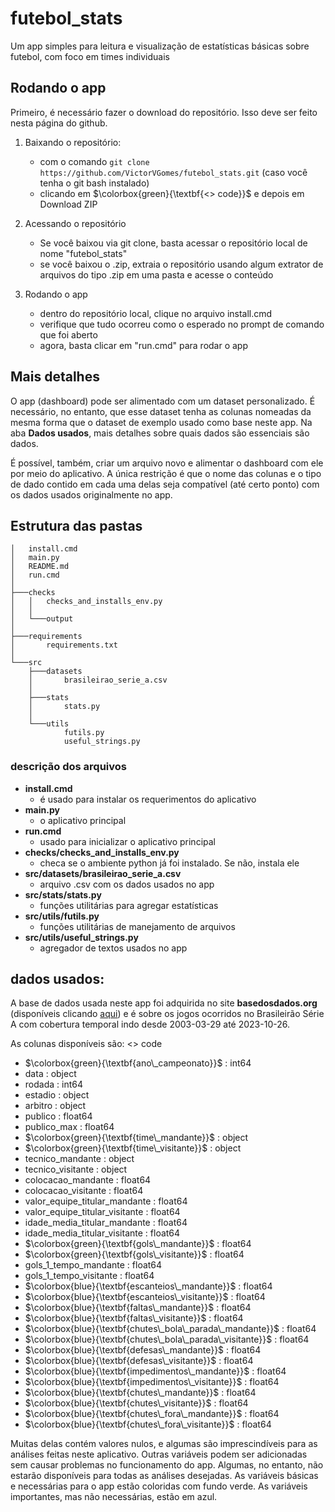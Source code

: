 # futebol_stats
Um app simples para leitura e visualização de estatísticas básicas sobre futebol, com foco em  times individuais

## Rodando o app

Primeiro, é necessário fazer o download do repositório. Isso deve ser feito nesta página do github.

1. Baixando o repositório:
    - com o comando `git clone https://github.com/VictorVGomes/futebol_stats.git` (caso você tenha o git bash instalado)
    - clicando em $\colorbox{green}{\textbf{<> code}}$ e depois em Download ZIP

2. Acessando o repositório
    - Se você baixou via git clone, basta acessar o repositório local de nome "futebol_stats"
    - se você baixou o .zip, extraia o repositório usando algum extrator de arquivos do tipo .zip em uma pasta e acesse o conteúdo

3. Rodando o app
    - dentro do repositório local, clique no arquivo install.cmd
    - verifique que tudo ocorreu como o esperado no prompt de comando que foi aberto
    - agora, basta clicar em "run.cmd" para rodar o app

## Mais detalhes

O app (dashboard) pode ser alimentado com um dataset personalizado. É necessário, no entanto, que esse dataset tenha as colunas nomeadas da mesma forma que o dataset de exemplo usado como base neste app. Na aba **Dados usados**, mais detalhes sobre quais dados são essenciais são dados.

É possível, também, criar um arquivo novo e alimentar o dashboard com ele por meio do aplicativo. A única restrição é que o nome das colunas e o tipo de dado contido em cada uma delas seja compatível (até certo ponto) com os dados usados originalmente no app.

## Estrutura das pastas

```
│   install.cmd
│   main.py
│   README.md
│   run.cmd
│
├───checks
│   │   checks_and_installs_env.py
│   │
│   └───output
│
├───requirements
│       requirements.txt
│
└───src
    ├───datasets
    │       brasileirao_serie_a.csv
    │
    ├───stats
    │       stats.py
    │
    └───utils
            futils.py
            useful_strings.py
```

### descrição dos arquivos

- **install.cmd**
    - é usado para instalar os requerimentos do aplicativo
- **main.py**
    - o aplicativo principal
- **run.cmd**
    - usado para inicializar o aplicativo principal
- **checks/checks_and_installs_env.py**
    - checa se o ambiente python já foi instalado. Se não, instala ele
- **src/datasets/brasileirao_serie_a.csv**
    - arquivo .csv com os dados usados no app
- **src/stats/stats.py**
    - funções utilitárias para agregar estatísticas
- **src/utils/futils.py**
    - funções utilitárias de manejamento de arquivos
- **src/utils/useful_strings.py**
    - agregador de textos usados no app

## dados usados:

A base de dados usada neste app foi adquirida no site **basedosdados.org** (disponíveis clicando [aqui](https://basedosdados.org/dataset/c861330e-bca2-474d-9073-bc70744a1b23?table=18835b0d-233e-4857-b454-1fa34a81b4fa)) e é sobre os jogos ocorridos no Brasileirão Série A com cobertura temporal indo desde 2003-03-29 até 2023-10-26.

As colunas disponíveis são:
<> code
- $\colorbox{green}{\textbf{ano\_campeonato}}$ : int64 
- data : object
- rodada : int64
- estadio : object
- arbitro : object
- publico : float64
- publico_max : float64
- $\colorbox{green}{\textbf{time\_mandante}}$ : object
- $\colorbox{green}{\textbf{time\_visitante}}$ : object
- tecnico_mandante : object
- tecnico_visitante : object
- colocacao_mandante : float64
- colocacao_visitante : float64
- valor_equipe_titular_mandante : float64
- valor_equipe_titular_visitante : float64
- idade_media_titular_mandante : float64
- idade_media_titular_visitante : float64
- $\colorbox{green}{\textbf{gols\_mandante}}$ : float64
- $\colorbox{green}{\textbf{gols\_visitante}}$ : float64
- gols_1_tempo_mandante : float64
- gols_1_tempo_visitante : float64
- $\colorbox{blue}{\textbf{escanteios\_mandante}}$ : float64
- $\colorbox{blue}{\textbf{escanteios\_visitante}}$ : float64
- $\colorbox{blue}{\textbf{faltas\_mandante}}$ : float64
- $\colorbox{blue}{\textbf{faltas\_visitante}}$ : float64
- $\colorbox{blue}{\textbf{chutes\_bola\_parada\_mandante}}$ : float64
- $\colorbox{blue}{\textbf{chutes\_bola\_parada\_visitante}}$ : float64
- $\colorbox{blue}{\textbf{defesas\_mandante}}$ : float64
- $\colorbox{blue}{\textbf{defesas\_visitante}}$ : float64
- $\colorbox{blue}{\textbf{impedimentos\_mandante}}$ : float64
- $\colorbox{blue}{\textbf{impedimentos\_visitante}}$ : float64
- $\colorbox{blue}{\textbf{chutes\_mandante}}$ : float64
- $\colorbox{blue}{\textbf{chutes\_visitante}}$ : float64
- $\colorbox{blue}{\textbf{chutes\_fora\_mandante}}$ : float64
- $\colorbox{blue}{\textbf{chutes\_fora\_visitante}}$ : float64

Muitas delas contém valores nulos, e algumas são imprescindíveis para as análises feitas neste aplicativo. Outras variáveis podem ser adicionadas sem causar problemas no funcionamento do app. Algumas, no entanto, não estarão disponíveis para todas as análises desejadas. As variáveis básicas e necessárias para o app estão coloridas com fundo verde. As variáveis importantes, mas não necessárias, estão em azul.
